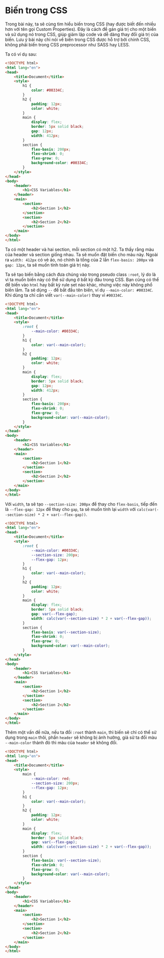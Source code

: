 # Biến trong CSS

Trong bài này, ta sẽ cùng tìm hiểu biến trong CSS (hay được biết đến nhiều hơn với tên gọi Custom Properties). Đây là cách để gán giá trị cho một biến và sử dụng nó trong CSS, giúp giảm lặp code và dễ dàng thay đổi giá trị của biến. Lưu ý bài này chỉ nói về biến trong CSS được hỗ trợ bởi chính CSS, không phải biến trong CSS preprocessor như SASS hay LESS.

Ta có ví dụ sau:

```html
<!DOCTYPE html>
<html lang="en">
<head>
    <title>Document</title>
    <style>
        h1 {
            color: #00334C;
        }
        h2 {
            padding: 12px;
            color: white;
        }
        main {
            display: flex;
            border: 5px solid black;
            gap: 12px;
            width: 412px;
        }
        section {
            flex-basis: 200px;
            flex-shrink: 0;
            flex-grow: 0;
            background-color: #00334C;
        }
    </style>
</head>
<body>
    <header>
        <h1>CSS Variables</h1>
    </header>
    <main>
        <section>
            <h2>Section 1</h2>
        </section>
        <section>
            <h2>Section 2</h2>
        </section>
    </main>
</body>
</html>
```
<apprun-play style="height:300px" hide_button="true"></apprun-play>

Ta có một header và hai section, mỗi section có một h2. Ta thấy rằng màu của header và section giống nhau. Ta sẽ muốn đặt biến cho màu này. Ngoài ra `width: 412px` có vẻ ảo, nó chính là tổng của 2 lần `flex-basis: 200px` và `gap: 12px`, ta sẽ muốn tính toán giá trị này.

Ta sẽ tạo biến bằng cách đưa chúng vào trong pseudo class `:root`, lý do là vì ta muốn biến này có thể sử dụng ở bất kỳ đâu trong CSS. Bạn cũng có thể để biến vào `html` hay bất kỳ rule set nào khác, nhưng việc này không phổ biến lắm. Ta sẽ dùng `--` để bắt đầu tên biến, ví dụ `--main-color: #00334C`. Khi dùng ta chỉ cần viết `var(--main-color)` thay vì `#00334C`.

```html
<!DOCTYPE html>
<html lang="en">
<head>
    <title>Document</title>
    <style>
        :root {
            --main-color: #00334C;
        }
        h1 {
            color: var(--main-color);
        }
        h2 {
            padding: 12px;
            color: white;
        }
        main {
            display: flex;
            border: 5px solid black;
            gap: 12px;
            width: 412px;
        }
        section {
            flex-basis: 200px;
            flex-shrink: 0;
            flex-grow: 0;
            background-color: var(--main-color);
        }
    </style>
</head>
<body>
    <header>
        <h1>CSS Variables</h1>
    </header>
    <main>
        <section>
            <h2>Section 1</h2>
        </section>
        <section>
            <h2>Section 2</h2>
        </section>
    </main>
</body>
</html>
```
<apprun-play style="height:300px" hide_button="true"></apprun-play>

Với `width`, ta sẽ tạo `--section-size: 200px` để thay cho `flex-basis`, tiếp đến là `--flex-gap: 12px` để thay cho `gap`, ta sẽ muốn tính lại `width` với `calc(var(--section-size) * 2 + var(--flex-gap))`.

```html
<!DOCTYPE html>
<html lang="en">
<head>
    <title>Document</title>
    <style>
        :root {
            --main-color: #00334C;
            --section-size: 200px;
            --flex-gap: 12px;
        }
        h1 {
            color: var(--main-color);
        }
        h2 {
            padding: 12px;
            color: white;
        }
        main {
            display: flex;
            border: 5px solid black;
            gap: var(--flex-gap);
            width: calc(var(--section-size) * 2 + var(--flex-gap));
        }
        section {
            flex-basis: var(--section-size);
            flex-shrink: 0;
            flex-grow: 0;
            background-color: var(--main-color);
        }
    </style>
</head>
<body>
    <header>
        <h1>CSS Variables</h1>
    </header>
    <main>
        <section>
            <h2>Section 1</h2>
        </section>
        <section>
            <h2>Section 2</h2>
        </section>
    </main>
</body>
</html>
```
<apprun-play style="height:300px" hide_button="true"></apprun-play>

Thêm một vấn đề nữa, nếu ta đổi `:root` thành `main`, thì biến sẽ chỉ có thể sử dụng trong `main` thôi, phần `header` sẽ không bị ảnh hưởng, giả sử ta đổi màu `--main-color` thành đỏ thì màu của `header` sẽ không đổi.

```html
<!DOCTYPE html>
<html lang="en">
<head>
    <title>Document</title>
    <style>
        main {
            --main-color: red;
            --section-size: 200px;
            --flex-gap: 12px;
        }
        h1 {
            color: var(--main-color);
        }
        h2 {
            padding: 12px;
            color: white;
        }
        main {
            display: flex;
            border: 5px solid black;
            gap: var(--flex-gap);
            width: calc(var(--section-size) * 2 + var(--flex-gap));
        }
        section {
            flex-basis: var(--section-size);
            flex-shrink: 0;
            flex-grow: 0;
            background-color: var(--main-color);
        }
    </style>
</head>
<body>
    <header>
        <h1>CSS Variables</h1>
    </header>
    <main>
        <section>
            <h2>Section 1</h2>
        </section>
        <section>
            <h2>Section 2</h2>
        </section>
    </main>
</body>
</html>
```
<apprun-play style="height:300px" hide_button="true"></apprun-play>